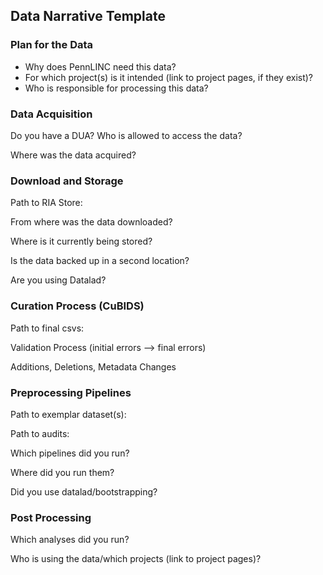 ## Data Narrative Template 

### Plan for the Data 

* Why does PennLINC need this data?
* For which project(s) is it intended (link to project pages, if they exist)? 
* Who is responsible for processing this data? 

### Data Acquisition

Do you have a DUA? Who is allowed to access the data?

Where was the data acquired? 

### Download and Storage 

Path to RIA Store: 

From where was the data downloaded?

Where is it currently being stored? 

Is the data backed up in a second location?

Are you using Datalad? 

### Curation Process (CuBIDS)

Path to final csvs: 

Validation Process (initial errors --> final errors)

Additions, Deletions, Metadata Changes

### Preprocessing Pipelines 

Path to exemplar dataset(s): 

Path to audits:

Which pipelines did you run? 

Where did you run them? 

Did you use datalad/bootstrapping? 

### Post Processing 

Which analyses did you run?

Who is using the data/which projects (link to project pages)? 
